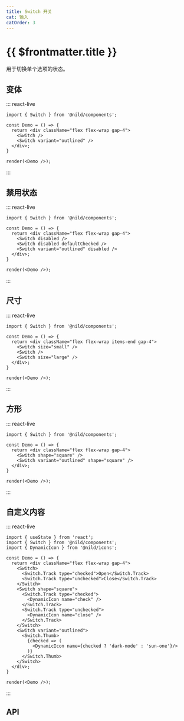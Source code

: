 ```yaml
---
title: Switch 开关
cat: 输入
catOrder: 3
---
```


# {{ $frontmatter.title }}

用于切换单个选项的状态。

## 变体

::: react-live
```tsx
import { Switch } from '@nild/components';

const Demo = () => {
  return <div className="flex flex-wrap gap-4">
    <Switch />
    <Switch variant="outlined" />
  </div>;
}

render(<Demo />);
```
:::

## 禁用状态

::: react-live
```tsx
import { Switch } from '@nild/components';

const Demo = () => {
  return <div className="flex flex-wrap gap-4">
    <Switch disabled />
    <Switch disabled defaultChecked />
    <Switch variant="outlined" disabled />
  </div>;
}

render(<Demo />);
```
:::

## 尺寸

::: react-live
```tsx
import { Switch } from '@nild/components';

const Demo = () => {
  return <div className="flex flex-wrap items-end gap-4">
    <Switch size="small" />
    <Switch />
    <Switch size="large" />
  </div>;
}

render(<Demo />);
```
:::

## 方形

::: react-live
```tsx
import { Switch } from '@nild/components';

const Demo = () => {
  return <div className="flex flex-wrap gap-4">
    <Switch shape="square" />
    <Switch variant="outlined" shape="square" />
  </div>;
}

render(<Demo />);
```
:::

## 自定义内容

::: react-live
```tsx
import { useState } from 'react';
import { Switch } from '@nild/components';
import { DynamicIcon } from '@nild/icons';

const Demo = () => {
  return <div className="flex flex-wrap gap-4">
    <Switch>
      <Switch.Track type="checked">Open</Switch.Track>
      <Switch.Track type="unchecked">Close</Switch.Track>
    </Switch>
    <Switch shape="square">
      <Switch.Track type="checked">
        <DynamicIcon name="check" />
      </Switch.Track>
      <Switch.Track type="unchecked">
        <DynamicIcon name="close" />
      </Switch.Track>
    </Switch>
    <Switch variant="outlined">
      <Switch.Thumb>
        {checked => (
          <DynamicIcon name={checked ? 'dark-mode' : 'sun-one'}/>
        )}
      </Switch.Thumb>
    </Switch>
  </div>;
}

render(<Demo />);
```
:::

## API

<!--@include: ../../../../packages/components/src/switch/API.zh-CN.md-->
